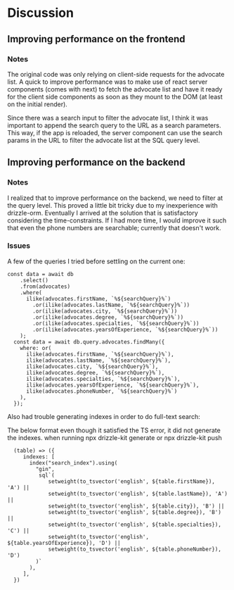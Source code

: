 # Discussion

## Improving performance on the frontend

### Notes

The original code was only relying on client-side requests for the advocate list. A quick to improve performance was to make use of react server components (comes with next) to fetch the advocate list and have it ready for the client side components as soon as they mount to the DOM (at least on the initial render).

Since there was a search input to filter the advocate list, I think it was important to append the search query to the URL as a search parameters. This way, if the app is reloaded, the server component can use the search params in the URL to filter the advocate list at the SQL query level. 


## Improving performance on the backend

### Notes

I realized that to improve performance on the backend, we need to filter at the query level. This proved a little bit tricky due to my inexperience with drizzle-orm. Eventually I arrived at the solution that is satisfactory considering the time-constraints. If I had more time, I would improve it such that even the phone numbers are searchable; currently that doesn't work. 

### Issues

A few of the queries I tried before settling on the current one:

```
const data = await db
    .select()
    .from(advocates)
    .where(
      ilike(advocates.firstName, `%${searchQuery}%`)
        .or(ilike(advocates.lastName, `%${searchQuery}%`))
        .or(ilike(advocates.city, `%${searchQuery}%`))
        .or(ilike(advocates.degree, `%${searchQuery}%`))
        .or(ilike(advocates.specialties, `%${searchQuery}%`))
        .or(ilike(advocates.yearsOfExperience, `%${searchQuery}%`))
    );
  const data = await db.query.advocates.findMany({
    where: or(
      ilike(advocates.firstName, `%${searchQuery}%`),
      ilike(advocates.lastName, `%${searchQuery}%`),
      ilike(advocates.city, `%${searchQuery}%`),
      ilike(advocates.degree, `%${searchQuery}%`),
      ilike(advocates.specialties, `%${searchQuery}%`),
      ilike(advocates.yearsOfExperience, `%${searchQuery}%`),
      ilike(advocates.phoneNumber, `%${searchQuery}%`)
    ),
  });
```

Also had trouble generating indexes in order to do full-text search:

The below format even though it satisfied the TS error, it did not generate the indexes. when running npx drizzle-kit generate or npx drizzle-kit push

```
  (table) => ({
     indexes: [
       index("search_index").using(
         "gin",
          sql`(
             setweight(to_tsvector('english', ${table.firstName}), 'A') ||
             setweight(to_tsvector('english', ${table.lastName}), 'A') ||
             setweight(to_tsvector('english', ${table.city}), 'B') ||
             setweight(to_tsvector('english', ${table.degree}), 'B') ||
             setweight(to_tsvector('english', ${table.specialties}), 'C') ||
             setweight(to_tsvector('english', ${table.yearsOfExperience}), 'D') ||
             setweight(to_tsvector('english', ${table.phoneNumber}), 'D')
         )`
       ),
     ],
  })
```
